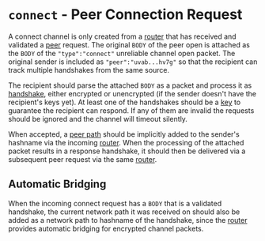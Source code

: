 # `connect` - Peer Connection Request

A connect channel is only created from a [router](../routing.md) that has received and validated a [peer](peer.md) request.  The original `BODY` of the peer open is attached as the `BODY` of the `"type":"connect"` unreliable channel open packet. The original sender is included as `"peer":"uvab...hv7g"` so that the recipient can track multiple handshakes from the same source.

The recipient should parse the attached `BODY` as a packet and process it as [handshake](../e3x/handshake.md), either encrypted or unencrypted (if the sender doesn't have the recipient's keys yet).  At least one of the handshakes should be a [key](../e3x/cs/README.md#csk) to guarantee the recipient can respond.  If any of them are invalid the requests should be ignored and the channel will timeout silently.

When accepted, a [peer path](path.md) should be implicitly added to the sender's hashname via the incoming [router](../routing.md).  When the processing of the attached packet results in a response handshake, it should then be delivered via a subsequent peer request via the same [router](../routing.md).

## Automatic Bridging

When the incoming connect request has a `BODY` that is a validated handshake, the current network path it was received on should also be added as a network path to hashname of the handshake, since the [router](../routing.md) provides automatic bridging for encrypted channel packets.
